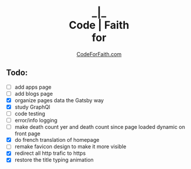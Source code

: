 <h1 align="center">
_|_<br>
Code&nbsp;|&nbsp;Faith<br>
for
</h1>
<p align="center">
  <a href="https://codeforfaith.com" target="_blank">CodeForFaith.com</a>
</p>

## Todo:
- [ ] add apps page
- [ ] add blogs page
- [x] organize pages data the Gatsby way
- [x] study GraphQl
- [ ] code testing
- [ ] error/info logging
- [ ] make death count yer and death count since page loaded dynamic on front page
- [x] do french translation of homepage
- [ ] remake favicon design to make it more visible
- [x] redirect all http trafic to https
- [x] restore the title typing animation
